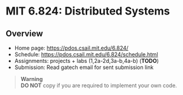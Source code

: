# MIT 6.824: Distributed Systems

## Overview
- Home page: https://pdos.csail.mit.edu/6.824/ 
- Schedule: https://pdos.csail.mit.edu/6.824/schedule.html 
- Assignments: projects + labs (1,2a-2d,3a-b,4a-b)  (**TODO**)
- Submission: Read gatech email for sent submission link 
> **Warning**  
> **DO NOT** copy if you are required to implement your own code.
